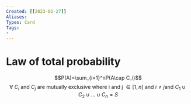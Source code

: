 ```yaml
---
Created: [[2023-01-27]]
Aliases: 
Types: Card
Tags: 
- 
---
```

# Law of total probability
$$P(A)=\sum_{i=1}^nP(A\cap C_i)$$
$$\forall \text{ }C_i\text{ and }C_j\text{ are mutually exclusive where i and j }\in [1, n] \text{ and } i\neq j\text{and }C_1\cup C_2\cup\dots\cup C_n=S$$
